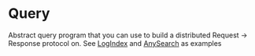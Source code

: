 # Query

Abstract query program that you can use to build a distributed Request -> Response protocol on. See [LogIndex](./log-index) and [AnySearch](./any-search) as examples